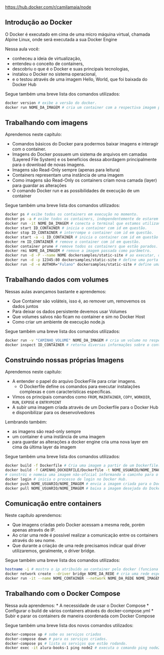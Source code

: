 https://hub.docker.com/r/camilamaia/node

## Introdução ao Docker

O Docker é executado em cima de uma micro máquina virtual, chamada Alpine Linux, onde será executada a sua Docker Engine

Nessa aula você:
* conheceu a ideia de virtualização,
* entendeu o conceito de containers,
* descobriu o que é o Docker e suas principais tecnologias,
* instalou o Docker no sistema operacional,
* e o testou através de uma imagem Hello, World, que foi baixada do Docker Hub

Segue também uma breve lista dos comandos utilizados:

```bash
docker version # exibe a versão do docker.
docker run NOME_DA_IMAGEM # cria um container com a respectiva imagem passada como parâmetro.
```

## Trabalhando com imagens

Aprendemos neste capítulo:
* Comandos básicos do Docker para podermos baixar imagens e interagir com o container.
* Imagens do Docker possuem um sistema de arquivos em camadas (Layered File System) e os benefícios dessa abordagem principalmente para o download de novas imagens.
* Imagens são Read-Only sempre (apenas para leitura)
* Containers representam uma instância de uma imagem
* Como imagens são Read-Only os containers criam nova camada (layer) para guardar as alterações
* O comando Docker run e as possibilidades de execução de um container

Segue também uma breve lista dos comandos utilizados:

```bash
docker ps # exibe todos os containers em execução no momento.
docker ps -a # exibe todos os containers, independentemente de estarem em execução ou não.
docker run -it NOME_DA_IMAGEM # conecta o terminal que estamos utilizando com o do container.
docker start ID_CONTAINER # inicia o container com id em questão.
docker stop ID_CONTAINER # interrompe o container com id em questão.
docker start -a -i ID_CONTAINER # inicia o container com id em questão e integra os terminais, além de permitir interação entre ambos.
docker rm ID_CONTAINER # remove o container com id em questão.
docker container prune # remove todos os containers que estão parados.
docker rmi NOME_DA_IMAGEM # remove a imagem passada como parâmetro.
docker run -d -P --name NOME dockersamples/static-site # ao executar, dá um nome ao container.
docker run -d -p 12345:80 dockersamples/static-site # define uma porta específica para ser atribuída à porta 80 do container, neste caso 12345.
docker run -d -e AUTHOR="Fulano" dockersamples/static-site # define uma variável de ambiente AUTHOR com o valor Fulano no container criado.
```

## Trabalhando dados com volumes

Nessas aulas avançamos bastante e aprendemos:
* Que Container são voláteis, isso é, ao remover um, removemos os dados juntos
* Para deixar os dados persistente devemos usar Volumes
* Que volumes salvos não ficam no container e sim no Docker Host
* Como criar um ambiente de execução node.js

Segue também uma breve lista dos comandos utilizados:

```bash
docker run -v "CAMINHO_VOLUME" NOME_DA_IMAGEM # cria um volume no respectivo caminho do container.
docker inspect ID_CONTAINER # retorna diversas informações sobre o container.
```

## Construindo nossas próprias Imagens

Aprendemos neste capítulo:

* A entender o papel do arquivo DockerFile para criar imagens.
    * O Dockerfile define os comandos para executar instalações complexas e com características específicas.
* Vimos os principais comandos como `FROM`, `MAINTAINER`, `COPY`, `WORKDIR`, `RUN`, `EXPOSE` e `ENTRYPOINT`
* A subir uma imagem criada através de um Dockerfile para o Docker Hub e disponibilizar para os desenvolvedores

Lembrando também:

* as imagens são read-only sempre
* um container é uma instância de uma imagem
* para guardar as alterações a docker engine cria uma nova layer em cima da última layer da imagem

Segue também uma breve lista dos comandos utilizados:


```bash
docker build -f Dockerfile # Cria uma imagem a partir de um Dockerfile.
docker build -f CAMINHO_DOCKERFILE/Dockerfile -t NOME_USUARIO/NOME_IMAGEM
# constrói e nomeia uma imagem não-oficial informando o caminho para o Dockerfile.
docker login # inicia o processo de login no Docker Hub.
docker push NOME_USUARIO/NOME_IMAGEM # envia a imagem criada para o Docker Hub.
docker pull NOME_USUARIO/NOME_IMAGEM # baixa a imagem desejada do Docker Hub.
```

##  Comunicação entre containers

Neste capítulo aprendemos:
* Que imagens criadas pelo Docker acessam a mesma rede, porém apenas através de IP.
* Ao criar uma rede é possível realizar a comunicação entre os containers através do seu nome.
* Que durante a criação de uma rede precisamos indicar qual driver utilizaremos, geralmente, o driver bridge.

Segue também uma breve lista dos comandos utilizados:

```bash
hostname -i # mostra o ip atribuído ao container pelo docker (funciona apenas dentro do container).
docker network create --driver bridge NOME_DA_REDE # cria uma rede especificando o driver desejado.
docker run -it --name NOME_CONTAINER --network NOME_DA_REDE NOME_IMAGEM # cria um container especificando seu nome e qual rede deverá ser usada.
```


## Trabalhando com o Docker Compose

Nessa aula aprendemos:
    * A necessidade de usar o Docker Compose
    * Configurar o build de vários containers através do docker-compose.yml
    * Subir e parar os containers de maneira coordenada com Docker Compose

Segue também uma breve lista dos novos comandos utilizados:

```bash
docker-compose up # sobe os serviços criados
docker-compose down # para os serviços criados.
docker-compose ps # lista os serviços que estão rodando.
docker exec -it alura-books-1 ping node2 # executa o comando ping node2 dentro do container alura-books-1
```
